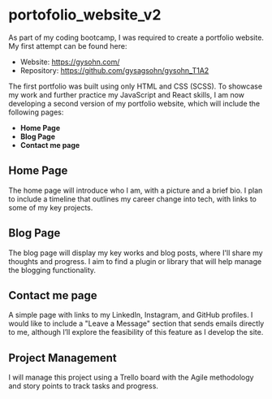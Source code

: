 # portofolio_website_v2

As part of my coding bootcamp, I was required to create a portfolio website. My first attempt can be found here:

- Website: https://gysohn.com/
- Repository: https://github.com/gysagsohn/gysohn_T1A2

The first portfolio was built using only HTML and CSS (SCSS). To showcase my work and further practice my JavaScript and React skills, I am now developing a second version of my portfolio website, which will include the following pages:

- **Home Page**
- **Blog Page**
- **Contact me page**

## Home Page 
The home page will introduce who I am, with a picture and a brief bio. I plan to include a timeline that outlines my career change into tech, with links to some of my key projects.

## Blog Page
The blog page will display my key works and blog posts, where I'll share my thoughts and progress. I aim to find a plugin or library that will help manage the blogging functionality.

## Contact me page 
A simple page with links to my LinkedIn, Instagram, and GitHub profiles. I would like to include a "Leave a Message" section that sends emails directly to me, although I’ll explore the feasibility of this feature as I develop the site.

## Project Management
I will manage this project using a Trello board with the Agile methodology and story points to track tasks and progress.